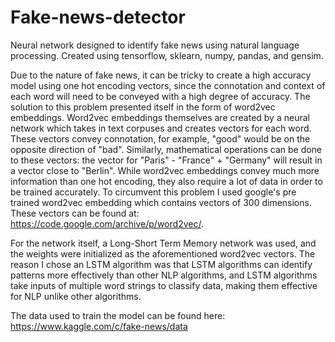# Fake-news-detector

Neural network designed to identify fake news using natural language processing. Created using tensorflow, sklearn, numpy, pandas, and gensim. 


Due to the nature of fake news, it can be tricky to create a high accuracy model using one hot encoding vectors, since the connotation and context of each word will need to be conveyed with a high degree of accuracy. The solution to this problem presented itself in the form of word2vec embeddings. Word2vec embeddings themselves are created by a neural network which takes in text corpuses and creates vectors for each word. These vectors convey connotation, for example, "good" would be on the opposite direction of "bad". Similarly, mathematical operations can be done to these vectors: the vector for "Paris" - "France" + "Germany" will result in a vector close to "Berlin". While word2vec embeddings convey much more information than one hot encoding, they also require a lot of data in order to be trained accurately. To circumvent this problem I used google's pre trained word2vec embedding which contains vectors of 300 dimensions. These vectors can be found at: https://code.google.com/archive/p/word2vec/. 


For the network itself, a Long-Short Term Memory network was used, and the weights were initialized as the aforementioned word2vec vectors. The reason I chose an LSTM algorithm was that LSTM algorithms can identify patterns more effectively than other NLP algorithms, and LSTM algorithms take inputs of multiple word strings to classify data, making them effective for NLP unlike other algorithms. 

The data used to train the model can be found here: https://www.kaggle.com/c/fake-news/data

